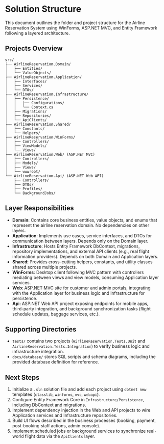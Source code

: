 # Solution Structure

This document outlines the folder and project structure for the Airline Reservation System using WinForms, ASP.NET MVC, and Entity Framework following a layered architecture.

## Projects Overview

```
src/
├── AirlineReservation.Domain/
│   ├── Entities/
│   └── ValueObjects/
├── AirlineReservation.Application/
│   ├── Interfaces/
│   ├── Services/
│   └── DTOs/
├── AirlineReservation.Infrastructure/
│   ├── Persistence/
│   │   ├── Configurations/
│   │   └── Context.cs
│   ├── Migrations/
│   ├── Repositories/
│   └── ApiClients/
├── AirlineReservation.Shared/
│   ├── Constants/
│   └── Helpers/
├── AirlineReservation.WinForms/
│   ├── Controllers/
│   ├── ViewModels/
│   └── Views/
├── AirlineReservation.Web/ (ASP.NET MVC)
│   ├── Controllers/
│   ├── Models/
│   ├── Views/
│   └── wwwroot/
└── AirlineReservation.Api/ (ASP.NET Web API)
    ├── Controllers/
    ├── DTOs/
    ├── Profiles/
    └── BackgroundJobs/
```

## Layer Responsibilities

- **Domain**: Contains core business entities, value objects, and enums that represent the airline reservation domain. No dependencies on other layers.
- **Application**: Implements use cases, service interfaces, and DTOs for communication between layers. Depends only on the Domain layer.
- **Infrastructure**: Hosts Entity Framework DbContext, migrations, repository implementations, and external API clients (e.g., real flight information providers). Depends on both Domain and Application layers.
- **Shared**: Provides cross-cutting helpers, constants, and utility classes shared across multiple projects.
- **WinForms**: Desktop client following MVC pattern with controllers mediating between views and view models, consuming Application layer services.
- **Web**: ASP.NET MVC site for customer and admin portals, integrating with the Application layer for business logic and Infrastructure for persistence.
- **Api**: ASP.NET Web API project exposing endpoints for mobile apps, third-party integration, and background synchronization tasks (flight schedule updates, baggage services, etc.).

## Supporting Directories

- `tests/` contains two projects (`AirlineReservation.Tests.Unit` and `AirlineReservation.Tests.Integration`) to verify business logic and infrastructure integration.
- `docs/database/` stores SQL scripts and schema diagrams, including the provided database definition for reference.

## Next Steps

1. Initialize a `.sln` solution file and add each project using `dotnet new` templates (`classlib`, `winforms`, `mvc`, `webapi`).
2. Configure Entity Framework Core in `Infrastructure/Persistence`, including DbContext and migrations.
3. Implement dependency injection in the Web and API projects to wire Application services and Infrastructure repositories.
4. Build UI flows described in the business processes (booking, payment, post-booking staff actions, admin console).
5. Implement scheduled jobs or background services to synchronize real-world flight data via the `ApiClients` layer.
